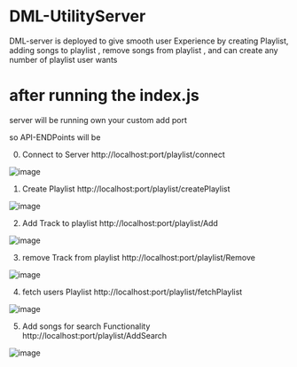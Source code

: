 # DML-UtilityServer
DML-server is deployed to give smooth user Experience by creating Playlist, adding songs to playlist , remove songs from playlist , and can create any number of playlist user wants 


# after running the index.js 

server will be running own your custom add port 

so API-ENDPoints will be 

0. Connect to Server 
  http://localhost:port/playlist/connect
  
  ![image](https://user-images.githubusercontent.com/83442510/163676003-c69dea02-19dd-466f-bbc0-8dfda667acff.png)


1. Create Playlist 
  http://localhost:port/playlist/createPlaylist
  
  ![image](https://user-images.githubusercontent.com/83442510/163237465-9f8364d4-5f84-466d-9c3a-e5ff9272ca98.png)


2. Add Track to playlist 
  http://localhost:port/playlist/Add
  
  ![image](https://user-images.githubusercontent.com/83442510/163237146-0e158833-333e-40be-b4ec-dd60c883003d.png)

3. remove Track from playlist 
  http://localhost:port/playlist/Remove
  
  ![image](https://user-images.githubusercontent.com/83442510/163237854-83ef3e61-2b5b-4cee-bafe-d3d26eb2e162.png)

  
4. fetch users Playlist
  http://localhost:port/playlist/fetchPlaylist
  
  ![image](https://user-images.githubusercontent.com/83442510/163237977-4ec5c0a1-e9b4-4fbb-b8f9-b804aa706726.png)

5. Add songs for search Functionality 
  http://localhost:port/playlist/AddSearch
  
  ![image](https://user-images.githubusercontent.com/83442510/163238246-4c7298a8-c134-48a3-8f08-9b3108066821.png)


